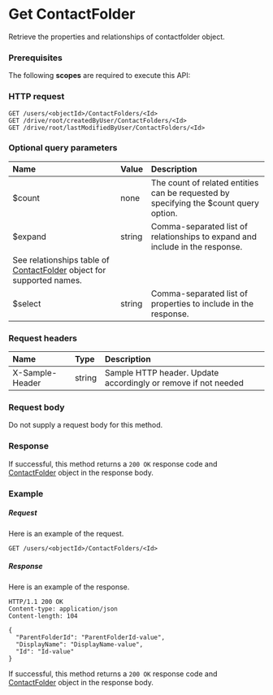 # Get ContactFolder

Retrieve the properties and relationships of contactfolder object.
### Prerequisites
The following **scopes** are required to execute this API: 
### HTTP request
<!-- { "blockType": "ignored" } -->
```http
GET /users/<objectId>/ContactFolders/<Id>
GET /drive/root/createdByUser/ContactFolders/<Id>
GET /drive/root/lastModifiedByUser/ContactFolders/<Id>
```
### Optional query parameters
|Name|Value|Description|
|:---------------|:--------|:-------|
|$count|none|The count of related entities can be requested by specifying the $count query option.|
|$expand|string|Comma-separated list of relationships to expand and include in the response. 
See relationships table of [ContactFolder](../resources/contactfolder.md) object for supported names. |
|$select|string|Comma-separated list of properties to include in the response.|

### Request headers
| Name       | Type | Description|
|:-----------|:------|:----------|
| X-Sample-Header  | string  | Sample HTTP header. Update accordingly or remove if not needed|

### Request body
Do not supply a request body for this method.
### Response
If successful, this method returns a `200 OK` response code and [ContactFolder](../resources/contactfolder.md) object in the response body.
### Example
##### Request
Here is an example of the request.
<!-- {
  "blockType": "request",
  "name": "get_contactfolder"
}-->
```http
GET /users/<objectId>/ContactFolders/<Id>
```
##### Response
Here is an example of the response.
<!-- {
  "blockType": "response",
  "truncated": false,
  "@odata.type": "microsoft.graph.contactfolder"
} -->
```http
HTTP/1.1 200 OK
Content-type: application/json
Content-length: 104

{
  "ParentFolderId": "ParentFolderId-value",
  "DisplayName": "DisplayName-value",
  "Id": "Id-value"
}
```
If successful, this method returns a `200 OK` response code and [ContactFolder](../resources/contactfolder.md) object in the response body.

<!-- uuid: 46dfba16-9f8e-4586-9b8b-b7e31ffead0c
2015-10-19 08:55:32 UTC -->
<!-- {
  "type": "#page.annotation",
  "description": "Get ContactFolder",
  "keywords": "",
  "section": "documentation",
  "tocPath": ""
}-->